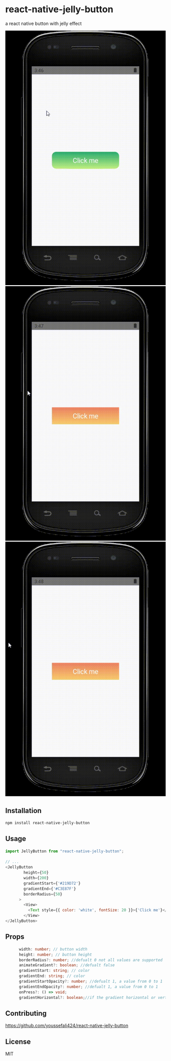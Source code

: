 # react-native-jelly-button

a react native button with jelly effect

![](gif1.gif) ![](gif2.gif) ![](gif3.gif)
## Installation

```sh
npm install react-native-jelly-button
```

## Usage

```js
import JellyButton from "react-native-jelly-button";

// ...
<JellyButton
        height={50}
        width={200}
        gradientStart={'#219D72'}
        gradientEnd={'#C3E87F'}
        borderRadius={50}
      >
        <View>
          <Text style={{ color: 'white', fontSize: 20 }}>{'Click me'}</Text>
        </View>
</JellyButton>
```

## Props
```ts
      width: number; // button width
      height: number; // button height
      borderRadius?: number; //defualt 0 not all values are supported
      animateGradient?: boolean; //defualt false
      gradientStart: string; // color
      gradientEnd: string; // color
      gradientStartOpacity?: number; //defualt 1, a value from 0 to 1
      gradientEndOpacity?: number; //defualt 1, a value from 0 to 1
      onPress?: () => void;
      gradientHorizontal?: boolean;//if the gradient horizontal or vertical default false(vertical)
```
      
## Contributing

https://github.com/youssefali424/react-native-jelly-button

## License

MIT
